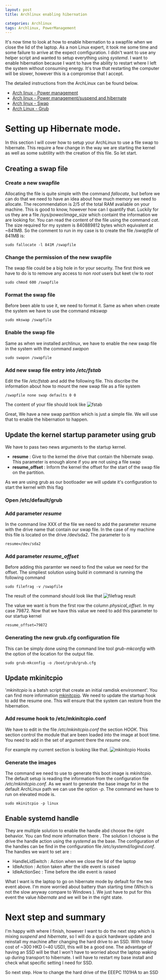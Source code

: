 ```yaml
---
layout: post
title: Archlinux enabling hibernation

categories: Archlinux
tags: Archlinux, PowerManagement
---
```


It's now time to look at how to enable hibernation to a swapfile when we close the lid of the laptop. As a non Linux expert, it took me some time and some failure to arrive at the expect comfiguration. I didn't want to use any helper script and wanted to setup everything using *systemd*. I want to enable hibernation because I want to have the ability to restart where I left the system without  consuming energy. It's true that restarting the computer will be slower, however this is a compromise that I accept.

The detailed instructions from the ArchLinux can be found below.

- [Arch linux - Power management](https://wiki.archlinux.org/index.php/Power_management)
- [Arch linux - Power management/suspend and hibernate](https://wiki.archlinux.org/index.php/Power_management/Suspend_and_hibernate)
- [Arch linux - Swap](https://wiki.archlinux.org/index.php/Swap#Swap_file_resuming)
- [Arch Linux - Grub](https://wiki.archlinux.org/index.php/GRUB#Generate_the_main_configuration_file)

# Setting up Hibernate mode.
In this section I will cover how to setup your ArchLinux to use a file swap to hibernate. This require a few change in the way we are starting the kernel as well as some subtility with the creation of this file. So let start. 

## Creating a swap file

### Create a new swapfile
Allocating the file is quite simple with the command *fallocate*, but before we can do that we need to have an idea about how much memory we need to allocate. The recommendation is 2/5 of the total RAM available on your machine. This is good to know, however how can I quantify that. Luckily for us they are a file */sys/power/image_size* which containt the information we are looking for. You can read the content of the file using the command *cat*. The size required for my system is 840889812 bytes which equivalent at ~841MB. So the comment to run in my case is to create the file */swapfile* of 841MB is:

```shell
sudo fallocate -l 841M /swapfile
```

### Change the permission of the new swapfile
The swap file could be a big hole in for your security. The first think we have to do is to remove any access to non *root* users but keet r/w to *root*

```shell
sudo chmod 600 /swapfile
```

### Format the swap file
Before been able to use it, we need to format it. Same as when when create the system we have to use the command *mkswap*

```shell
sudo mkswap /swapfile
```

### Enable the swap file
Same as when we installed archlinux, we have to enable the new swap file in the system with the command *swapon*

```shell    
sudo swapon /swapfile
```

### Add new swap file entry into */etc/fstab*
Edit the file */etc/fstab* and add the following file. This discribe the information about how to mount the new swap file as a file system

```    
/swapfile none swap defaults 0 0
```
The content of your file should look like 
![fstab](/pictures/fstab.png) 

Great, We have a new swap partition which is just a simple file. We will use that to enable the hibernation to happen. 

## Update the kernel startup parameter using grub
We have to pass two news arguments to the startup kernel. 

- **resume** : Give to the kernel the drive that contain the hibernate swap. This parameter is enough alone if you are not using a file swap
- **resume_offset** : Inform the kernel the offset for the start of the swap file on the partition.

As we are using grub as our bootloader we will update it's configuration to start the kernel with this flag

### Open /etc/default/grub

### Add parameter *resume*
In the command line XXX of the file we need to add the parameter resume with the drive name that contain our swap file. In the case of my machine this file is located on the drive /dev/sda2. The parameter to is

```
resume=/dev/sda2
```

### Add parameter *resume_offset*
Before adding this paramter we need to find the value we need for the offset. The simpliest solution using build in command is running the following command

```shell
sudo filefrag -v /swapfile
```

The result of the command should look like that
![filefrag result](/pictures/filefrag.png)

The value we want is from the first row the column *physical_offset*. In my case 79872. Now that we have this value we need to add this parameter to our startup kernel

```
resume_offset=79872
```

### Generating the new grub.cfg configuration file
This can be simply done using the command line tool *grub-mkconfig* with the option of the location for the output file. 

```shell
sudo grub-mkconfig -o /boot/grub/grub.cfg
```

## Update mkinitcpio
'*mkinitcpio* is a batsh script that create an initial ramdisk environment'. You can find more information [mkinitcpio](https://wiki.archlinux.org/index.php/mkinitcpio).
We need to update the startup hook to add the resume one. This will ensure that the system can restore from the hibernation.

### Add resume hook to /etc/mkinitcpio.conf
We have to edit in the file */etc/mkinitcpio.conf* the section *HOOK*. This section control the module that are been loaded into the image at boot time. You need to add in the set of argument there the *resume* one.

For example my current section is looking like that.
![mkinitcpio Hooks](/pictures/mkinitcpio_hook.png)

### Generate the images
The command we need to use to generate this boot image is *mkinitcpio*. The default setup is reading the information from the configuration file */etc/mkinitcpio.conf*. As we want to generate the base image for in the default ArchLinux path we can use the option *-p*. The command we have to run on elevated mode is.

```shell
sudo mkinitcpio -p linux
```

## Enable systemd handle 
They are multiple solution to enable the handle abd choose the right behavior. You can find more information there [](). The solution I choose is the drive the handle action using the *systemd* as the base. The configuration of the handles can be find in the configuration file */etc/systemd/logind.conf*. The handles we want to set are :

- HandleLidSwitch : Action when we close the lid of the laptop
- IdleAction : Action taken after the idle event is raised
- IdleActionSec : Time before the idle event is raised

What I want is the laptop to go on hibernate mode by default for the two event above. I'm more worried about battery than starting time (Which is not the slow anyway compare to Windows ). We just have to put for this event the value *hibernate* and we will be in the right state.

# Next step and summary

I'm happy with where I finish, however I want to do the next step which is mixing *suspend* and *hibernate*, so I will do a quick hardware update and reinstall my machine after changing the hard drive to an SSD. With today cost of ~300 HKD (~40 USD), this will be a good one. The advantage of having an SSD will be that I won't have to worried about the laptop waking up during transport to hibernate. I will have to restart my base install and check what specific setting I need for SSD.

So next step. How to change the hard drive of the EEEPC 1101HA to an SSD
